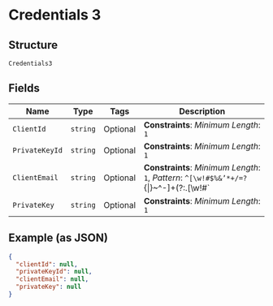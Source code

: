 
# Credentials 3

## Structure

`Credentials3`

## Fields

| Name | Type | Tags | Description |
|  --- | --- | --- | --- |
| `ClientId` | `string` | Optional | **Constraints**: *Minimum Length*: `1` |
| `PrivateKeyId` | `string` | Optional | **Constraints**: *Minimum Length*: `1` |
| `ClientEmail` | `string` | Optional | **Constraints**: *Minimum Length*: `1`, *Pattern*: `^[\w!#$%&’*+/=?`{\|}~^-]+(?:\.[\w!#$%&’*+/=?`{\|}~^-]+)*@(?:[a-zA-Z0-9-]+\.)+[a-zA-Z]{2,6}$` |
| `PrivateKey` | `string` | Optional | **Constraints**: *Minimum Length*: `1` |

## Example (as JSON)

```json
{
  "clientId": null,
  "privateKeyId": null,
  "clientEmail": null,
  "privateKey": null
}
```

